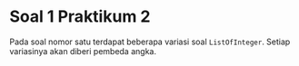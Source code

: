 # Soal 1 Praktikum 2
Pada soal nomor satu terdapat beberapa variasi soal `ListOfInteger`. Setiap variasinya akan diberi pembeda angka.